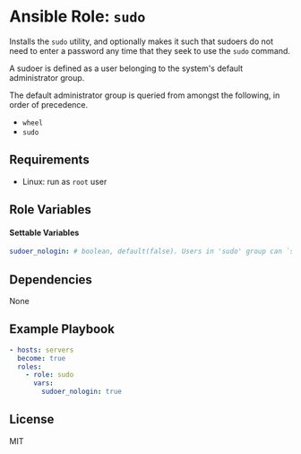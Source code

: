 # Ansible Role: `sudo`

Installs the `sudo` utility, and optionally makes it such that sudoers do not need to enter a password any time that they seek to use the `sudo` command.

A sudoer is defined as a user belonging to the system's default administrator group.

The default administrator group is queried from amongst the following, in order
of precedence.
- `wheel`
- `sudo`

## Requirements

- Linux: run as `root` user

## Role Variables

#### Settable Variables
```yaml
sudoer_nologin: # boolean, default(false). Users in 'sudo' group can `sudo` without password prompt.
```

## Dependencies

None

## Example Playbook
```yaml
- hosts: servers
  become: true
  roles:
    - role: sudo
      vars:
        sudoer_nologin: true
```

## License

MIT
